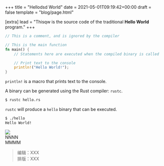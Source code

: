 +++
title = "Hellodsd World"
date = 2021-05-01T09:19:42+00:00
draft = false
template = "blog/page.html"

[extra]
lead = "Thisqw is the source code of the traditional <b>Hello World</b> program."
+++

```rust
// This is a comment, and is ignored by the compiler

// This is the main function
fn main() {
    // Statements here are executed when the compiled binary is called

    // Print text to the console
    println!("Hello World!");
}
```

`println!` is a macro that prints text to the console.

A binary can be generated using the Rust compiler: `rustc`.

```bash
$ rustc hello.rs
```

`rustc` will produce a `hello` binary that can be executed.

```bash
$ ./hello
Hello World!
```
![](/linux_logo5.png)  
NNNN  
MMMM


> 编辑：XXX  
> 排版：XXX
